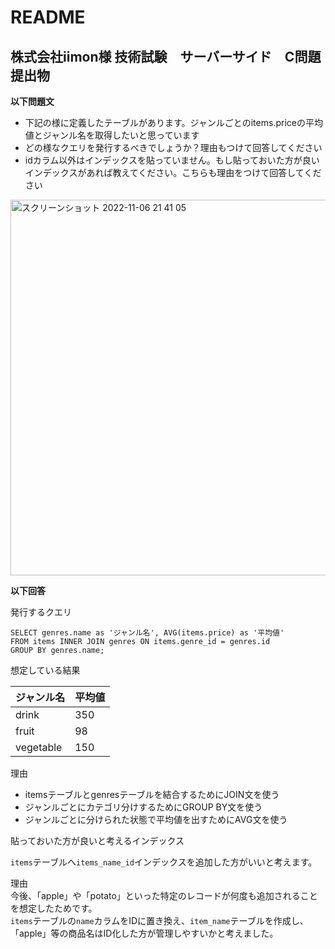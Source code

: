 # README

## 株式会社iimon様 技術試験　サーバーサイド　C問題　提出物

**以下問題文**

- 下記の様に定義したテーブルがあります。ジャンルごとのitems.priceの平均値とジャンル名を取得したいと思っています
- どの様なクエリを発行するべきでしょうか？理由もつけて回答してください
- idカラム以外はインデックスを貼っていません。もし貼っておいた方が良いインデックスがあれば教えてください。こちらも理由をつけて回答してください

<img width="601" alt="スクリーンショット 2022-11-06 21 41 05" src="https://user-images.githubusercontent.com/87271490/200171335-487ee4f7-5d19-4517-8f0a-5ad077ac0216.png">  


**以下回答**

発行するクエリ
```
SELECT genres.name as 'ジャンル名', AVG(items.price) as '平均値'
FROM items INNER JOIN genres ON items.genre_id = genres.id 
GROUP BY genres.name;
```

想定している結果

|  ジャンル名  |  平均値  |
| ---- | ---- |
|  drink  |  350  |
|  fruit  |  98  |
|  vegetable  |  150  |


理由  
- itemsテーブルとgenresテーブルを結合するためにJOIN文を使う
- ジャンルごとにカテゴリ分けするためにGROUP BY文を使う
- ジャンルごとに分けられた状態で平均値を出すためにAVG文を使う

貼っておいた方が良いと考えるインデックス

`items`テーブルへ`items_name_id`インデックスを追加した方がいいと考えます。

理由  
今後、「apple」や「potato」といった特定のレコードが何度も追加されることを想定したためです。  
`items`テーブルの`name`カラムをIDに置き換え、`item_name`テーブルを作成し、「apple」等の商品名はID化した方が管理しやすいかと考えました。